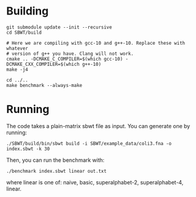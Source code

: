 # Building

```
git submodule update --init --recursive
cd SBWT/build

# Here we are compiling with gcc-10 and g++-10. Replace these with whatever
# version of g++ you have. Clang will not work.
cmake .. -DCMAKE_C_COMPILER=$(which gcc-10) -DCMAKE_CXX_COMPILER=$(which g++-10)
make -j4

cd ../..
make benchmark --always-make
```

# Running

The code takes a plain-matrix sbwt file as input. You can generate one by running:

```
./SBWT/build/bin/sbwt build -i SBWT/example_data/coli3.fna -o index.sbwt -k 30
```

Then, you can run the benchmark with:

```
./benchmark index.sbwt linear out.txt
```

where linear is one of: naive, basic, superalphabet-2, superalphabet-4, linear.